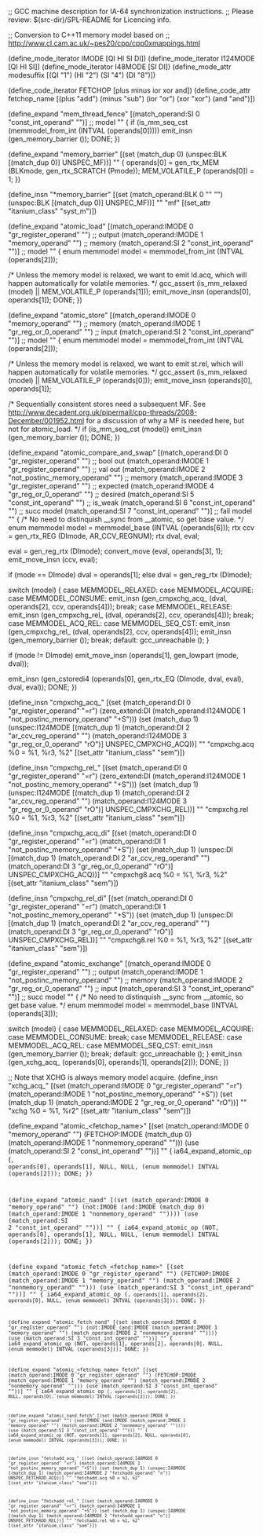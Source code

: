 ;; GCC machine description for IA-64 synchronization instructions.
;; Please review: $(src-dir)/SPL-README for Licencing info.

;; Conversion to C++11 memory model based on
;; http://www.cl.cam.ac.uk/~pes20/cpp/cpp0xmappings.html

(define_mode_iterator IMODE [QI HI SI DI])
(define_mode_iterator I124MODE [QI HI SI])
(define_mode_iterator I48MODE [SI DI])
(define_mode_attr modesuffix [(QI "1") (HI "2") (SI "4") (DI "8")])

(define_code_iterator FETCHOP [plus minus ior xor and])
(define_code_attr fetchop_name
  [(plus "add") (minus "sub") (ior "or") (xor "xor") (and "and")])

(define_expand "mem_thread_fence"
  [(match_operand:SI 0 "const_int_operand" "")]		;; model
  ""
{
  if (is_mm_seq_cst (memmodel_from_int (INTVAL (operands[0]))))
    emit_insn (gen_memory_barrier ());
  DONE;
})

(define_expand "memory_barrier"
  [(set (match_dup 0)
	(unspec:BLK [(match_dup 0)] UNSPEC_MF))]
  ""
{
  operands[0] = gen_rtx_MEM (BLKmode, gen_rtx_SCRATCH (Pmode));
  MEM_VOLATILE_P (operands[0]) = 1;
})

(define_insn "*memory_barrier"
  [(set (match_operand:BLK 0 "" "")
	(unspec:BLK [(match_dup 0)] UNSPEC_MF))]
  ""
  "mf"
  [(set_attr "itanium_class" "syst_m")])

(define_expand "atomic_load<mode>"
  [(match_operand:IMODE 0 "gr_register_operand" "")		;; output
   (match_operand:IMODE 1 "memory_operand" "")			;; memory
   (match_operand:SI 2 "const_int_operand" "")]			;; model
  ""
{
  enum memmodel model = memmodel_from_int (INTVAL (operands[2]));

  /* Unless the memory model is relaxed, we want to emit ld.acq, which
     will happen automatically for volatile memories.  */
  gcc_assert (is_mm_relaxed (model) || MEM_VOLATILE_P (operands[1]));
  emit_move_insn (operands[0], operands[1]);
  DONE;
})

(define_expand "atomic_store<mode>"
  [(match_operand:IMODE 0 "memory_operand" "")			;; memory
   (match_operand:IMODE 1 "gr_reg_or_0_operand" "")		;; input
   (match_operand:SI 2 "const_int_operand" "")]			;; model
  ""
{
  enum memmodel model = memmodel_from_int (INTVAL (operands[2]));

  /* Unless the memory model is relaxed, we want to emit st.rel, which
     will happen automatically for volatile memories.  */
  gcc_assert (is_mm_relaxed (model) || MEM_VOLATILE_P (operands[0]));
  emit_move_insn (operands[0], operands[1]);

  /* Sequentially consistent stores need a subsequent MF.  See
     http://www.decadent.org.uk/pipermail/cpp-threads/2008-December/001952.html
     for a discussion of why a MF is needed here, but not for atomic_load.  */
  if (is_mm_seq_cst (model))
    emit_insn (gen_memory_barrier ());
  DONE;
})

(define_expand "atomic_compare_and_swap<mode>"
  [(match_operand:DI 0 "gr_register_operand" "")		;; bool out
   (match_operand:IMODE 1 "gr_register_operand" "")		;; val out
   (match_operand:IMODE 2 "not_postinc_memory_operand" "")	;; memory
   (match_operand:IMODE 3 "gr_register_operand" "")		;; expected
   (match_operand:IMODE 4 "gr_reg_or_0_operand" "")		;; desired
   (match_operand:SI 5 "const_int_operand" "")			;; is_weak
   (match_operand:SI 6 "const_int_operand" "")			;; succ model
   (match_operand:SI 7 "const_int_operand" "")]			;; fail model
  ""
{
  /* No need to distinquish __sync from __atomic, so get base value.  */
  enum memmodel model = memmodel_base (INTVAL (operands[6]));
  rtx ccv = gen_rtx_REG (DImode, AR_CCV_REGNUM);
  rtx dval, eval;

  eval = gen_reg_rtx (DImode);
  convert_move (eval, operands[3], 1);
  emit_move_insn (ccv, eval);

  if (<MODE>mode == DImode)
    dval = operands[1];
  else
    dval = gen_reg_rtx (DImode);

  switch (model)
    {
    case MEMMODEL_RELAXED:
    case MEMMODEL_ACQUIRE:
    case MEMMODEL_CONSUME:
      emit_insn (gen_cmpxchg_acq_<mode> (dval, operands[2], ccv, operands[4]));
      break;
    case MEMMODEL_RELEASE:
      emit_insn (gen_cmpxchg_rel_<mode> (dval, operands[2], ccv, operands[4]));
      break;
    case MEMMODEL_ACQ_REL:
    case MEMMODEL_SEQ_CST:
      emit_insn (gen_cmpxchg_rel_<mode> (dval, operands[2], ccv, operands[4]));
      emit_insn (gen_memory_barrier ());
      break;
    default:
      gcc_unreachable ();
    }

  if (<MODE>mode != DImode)
    emit_move_insn (operands[1], gen_lowpart (<MODE>mode, dval));

  emit_insn (gen_cstoredi4 (operands[0], gen_rtx_EQ (DImode, dval, eval),
			    dval, eval));
  DONE;
})

(define_insn "cmpxchg_acq_<mode>"
  [(set (match_operand:DI 0 "gr_register_operand" "=r")
	(zero_extend:DI
	  (match_operand:I124MODE 1 "not_postinc_memory_operand" "+S")))
   (set (match_dup 1)
        (unspec:I124MODE
	  [(match_dup 1)
	   (match_operand:DI 2 "ar_ccv_reg_operand" "")
	   (match_operand:I124MODE 3 "gr_reg_or_0_operand" "rO")]
	  UNSPEC_CMPXCHG_ACQ))]
  ""
  "cmpxchg<modesuffix>.acq %0 = %1, %r3, %2"
  [(set_attr "itanium_class" "sem")])

(define_insn "cmpxchg_rel_<mode>"
  [(set (match_operand:DI 0 "gr_register_operand" "=r")
	(zero_extend:DI
	  (match_operand:I124MODE 1 "not_postinc_memory_operand" "+S")))
   (set (match_dup 1)
        (unspec:I124MODE
	  [(match_dup 1)
	   (match_operand:DI 2 "ar_ccv_reg_operand" "")
	   (match_operand:I124MODE 3 "gr_reg_or_0_operand" "rO")]
	  UNSPEC_CMPXCHG_REL))]
  ""
  "cmpxchg<modesuffix>.rel %0 = %1, %r3, %2"
  [(set_attr "itanium_class" "sem")])

(define_insn "cmpxchg_acq_di"
  [(set (match_operand:DI 0 "gr_register_operand" "=r")
	(match_operand:DI 1 "not_postinc_memory_operand" "+S"))
   (set (match_dup 1)
        (unspec:DI [(match_dup 1)
		    (match_operand:DI 2 "ar_ccv_reg_operand" "")
		    (match_operand:DI 3 "gr_reg_or_0_operand" "rO")]
		   UNSPEC_CMPXCHG_ACQ))]
  ""
  "cmpxchg8.acq %0 = %1, %r3, %2"
  [(set_attr "itanium_class" "sem")])

(define_insn "cmpxchg_rel_di"
  [(set (match_operand:DI 0 "gr_register_operand" "=r")
	(match_operand:DI 1 "not_postinc_memory_operand" "+S"))
   (set (match_dup 1)
        (unspec:DI [(match_dup 1)
		    (match_operand:DI 2 "ar_ccv_reg_operand" "")
		    (match_operand:DI 3 "gr_reg_or_0_operand" "rO")]
		   UNSPEC_CMPXCHG_REL))]
  ""
  "cmpxchg8.rel %0 = %1, %r3, %2"
  [(set_attr "itanium_class" "sem")])

(define_expand "atomic_exchange<mode>"
  [(match_operand:IMODE 0 "gr_register_operand" "")		;; output
   (match_operand:IMODE 1 "not_postinc_memory_operand" "")	;; memory
   (match_operand:IMODE 2 "gr_reg_or_0_operand" "")		;; input
   (match_operand:SI 3 "const_int_operand" "")]			;; succ model
  ""
{
  /* No need to distinquish __sync from __atomic, so get base value.  */
  enum memmodel model = memmodel_base (INTVAL (operands[3]));

  switch (model)
    {
    case MEMMODEL_RELAXED:
    case MEMMODEL_ACQUIRE:
    case MEMMODEL_CONSUME:
      break;
    case MEMMODEL_RELEASE:
    case MEMMODEL_ACQ_REL:
    case MEMMODEL_SEQ_CST:
      emit_insn (gen_memory_barrier ());
      break;
    default:
      gcc_unreachable ();
    }
  emit_insn (gen_xchg_acq_<mode> (operands[0], operands[1], operands[2]));
  DONE;
})

;; Note that XCHG is always memory model acquire.
(define_insn "xchg_acq_<mode>"
  [(set (match_operand:IMODE 0 "gr_register_operand" "=r")
        (match_operand:IMODE 1 "not_postinc_memory_operand" "+S"))
   (set (match_dup 1)
        (match_operand:IMODE 2 "gr_reg_or_0_operand" "rO"))]
  ""
  "xchg<modesuffix> %0 = %1, %r2"
  [(set_attr "itanium_class" "sem")])

(define_expand "atomic_<fetchop_name><mode>"
  [(set (match_operand:IMODE 0 "memory_operand" "")
	(FETCHOP:IMODE (match_dup 0)
	  (match_operand:IMODE 1 "nonmemory_operand" "")))
   (use (match_operand:SI 2 "const_int_operand" ""))]
  ""
{
  ia64_expand_atomic_op (<CODE>, operands[0], operands[1], NULL, NULL,
			 (enum memmodel) INTVAL (operands[2]));
  DONE;
})

(define_expand "atomic_nand<mode>"
  [(set (match_operand:IMODE 0 "memory_operand" "")
	(not:IMODE
	  (and:IMODE (match_dup 0)
		     (match_operand:IMODE 1 "nonmemory_operand" ""))))
   (use (match_operand:SI 2 "const_int_operand" ""))]
  ""
{
  ia64_expand_atomic_op (NOT, operands[0], operands[1], NULL, NULL,
			 (enum memmodel) INTVAL (operands[2]));
  DONE;
})

(define_expand "atomic_fetch_<fetchop_name><mode>"
  [(set (match_operand:IMODE 0 "gr_register_operand" "")
	(FETCHOP:IMODE 
	  (match_operand:IMODE 1 "memory_operand" "")
	  (match_operand:IMODE 2 "nonmemory_operand" "")))
   (use (match_operand:SI 3 "const_int_operand" ""))]
  ""
{
  ia64_expand_atomic_op (<CODE>, operands[1], operands[2], operands[0], NULL,
			 (enum memmodel) INTVAL (operands[3]));
  DONE;
})

(define_expand "atomic_fetch_nand<mode>"
  [(set (match_operand:IMODE 0 "gr_register_operand" "")
	(not:IMODE 
	  (and:IMODE (match_operand:IMODE 1 "memory_operand" "")
		     (match_operand:IMODE 2 "nonmemory_operand" ""))))
   (use (match_operand:SI 3 "const_int_operand" ""))]
  ""
{
  ia64_expand_atomic_op (NOT, operands[1], operands[2], operands[0], NULL,
			 (enum memmodel) INTVAL (operands[3]));
  DONE;
})

(define_expand "atomic_<fetchop_name>_fetch<mode>"
  [(set (match_operand:IMODE 0 "gr_register_operand" "")
	(FETCHOP:IMODE 
	  (match_operand:IMODE 1 "memory_operand" "")
	  (match_operand:IMODE 2 "nonmemory_operand" "")))
   (use (match_operand:SI 3 "const_int_operand" ""))]
  ""
{
  ia64_expand_atomic_op (<CODE>, operands[1], operands[2], NULL, operands[0],
			 (enum memmodel) INTVAL (operands[3]));
  DONE;
})

(define_expand "atomic_nand_fetch<mode>"
  [(set (match_operand:IMODE 0 "gr_register_operand" "")
	(not:IMODE 
	  (and:IMODE (match_operand:IMODE 1 "memory_operand" "")
		     (match_operand:IMODE 2 "nonmemory_operand" ""))))
   (use (match_operand:SI 3 "const_int_operand" ""))]
  ""
{
  ia64_expand_atomic_op (NOT, operands[1], operands[2], NULL, operands[0],
			 (enum memmodel) INTVAL (operands[3]));
  DONE;
})

(define_insn "fetchadd_acq_<mode>"
  [(set (match_operand:I48MODE 0 "gr_register_operand" "=r")
	(match_operand:I48MODE 1 "not_postinc_memory_operand" "+S"))
   (set (match_dup 1)
	(unspec:I48MODE [(match_dup 1)
			 (match_operand:I48MODE 2 "fetchadd_operand" "n")]
		        UNSPEC_FETCHADD_ACQ))]
  ""
  "fetchadd<modesuffix>.acq %0 = %1, %2"
  [(set_attr "itanium_class" "sem")])

(define_insn "fetchadd_rel_<mode>"
  [(set (match_operand:I48MODE 0 "gr_register_operand" "=r")
	(match_operand:I48MODE 1 "not_postinc_memory_operand" "+S"))
   (set (match_dup 1)
	(unspec:I48MODE [(match_dup 1)
			 (match_operand:I48MODE 2 "fetchadd_operand" "n")]
		        UNSPEC_FETCHADD_REL))]
  ""
  "fetchadd<modesuffix>.rel %0 = %1, %2"
  [(set_attr "itanium_class" "sem")])
